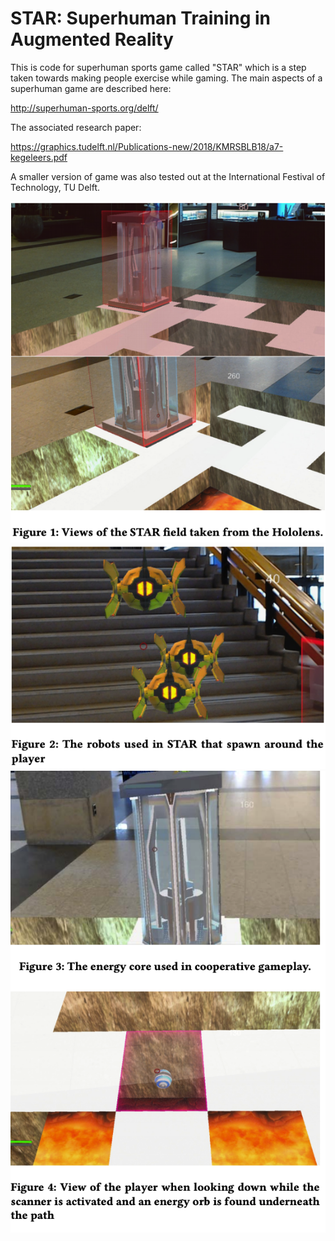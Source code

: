 # STAR: Superhuman Training in Augmented Reality
This is code for superhuman sports game called "STAR" which is a step taken towards making people exercise while gaming. The main aspects of a superhuman game are described here:

http://superhuman-sports.org/delft/

The associated research paper:

https://graphics.tudelft.nl/Publications-new/2018/KMRSBLB18/a7-kegeleers.pdf

A smaller version of game was also tested out at the International Festival of Technology, TU Delft. 

![](ar1.png)
![](ar2.png)
![](ar3.png)
